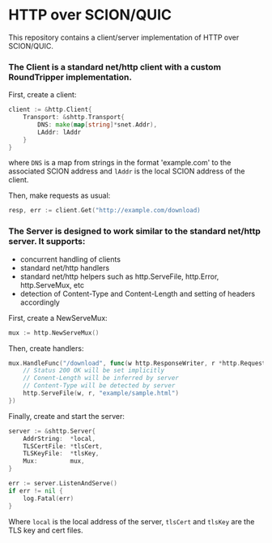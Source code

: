 # HTTP over SCION/QUIC

This repository contains a client/server implementation of HTTP over SCION/QUIC.

### The Client is a standard net/http client with a custom RoundTripper implementation.

First, create a client:
```Go
client := &http.Client{
    Transport: &shttp.Transport{
        DNS: make(map[string]*snet.Addr),
        LAddr: lAddr
    }
}
```

where `DNS` is a map from strings in the format 'example.com' to the associated SCION address and `lAddr` is the local SCION address of the client.

Then, make requests as usual:
```Go
resp, err := client.Get("http://example.com/download)
```


### The Server is designed to work similar to the standard net/http server. It supports:

* concurrent handling of clients
* standard net/http handlers
* standard net/http helpers such as http.ServeFile, http.Error, http.ServeMux, etc
* detection of Content-Type and Content-Length and setting of headers accordingly

First, create a NewServeMux:
```Go
mux := http.NewServeMux()
```
Then, create handlers:
```Go
mux.HandleFunc("/download", func(w http.ResponseWriter, r *http.Request) {
	// Status 200 OK will be set implicitly
	// Conent-Length will be inferred by server
	// Content-Type will be detected by server
	http.ServeFile(w, r, "example/sample.html")
})
```

Finally, create and start the server:
```Go
server := &shttp.Server{
	AddrString:  *local,
	TLSCertFile: *tlsCert,
	TLSKeyFile:  *tlsKey,
	Mux:         mux,
}

err := server.ListenAndServe()
if err != nil {
	log.Fatal(err)
}

```

Where `local` is the local address of the server, `tlsCert` and `tlsKey` are the TLS key and cert files.
